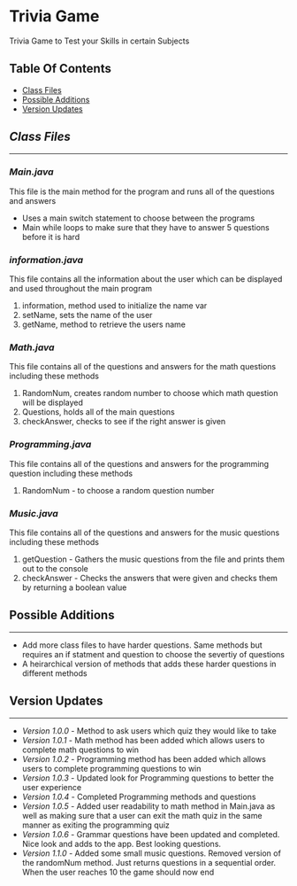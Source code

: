 # Trivia Game
Trivia Game to Test your Skills in certain Subjects

## __Table Of Contents__

* [Class Files](https://github.com/Markay12/triviaGame#class-files)
* [Possible Additions](https://github.com/Markay12/triviaGame#possible-additions)
* [Version Updates](https://github.com/Markay12/triviaGame#version-updates)


## *Class Files*
---
### *Main.java*
This file is the main method for the program and runs all of the questions and answers
* Uses a main switch statement to choose between the programs
* Main while loops to make sure that they have to answer 5 questions before it is hard


### *information.java*
This file contains all the information about the user which can be displayed and used throughout the main program
1. information, method used to initialize the name var
2. setName, sets the name of the user
3. getName, method to retrieve the users name

### *Math.java*
This file contains all of the questions and answers for the math questions including these methods
1. RandomNum, creates random number to choose which math question will be displayed
2. Questions, holds all of the main questions
3. checkAnswer, checks to see if the right answer is given

### *Programming.java*
This file contains all of the questions and answers for the programming question including these methods
1. RandomNum - to choose a random question number

### *Music.java*
This file contains all of the questions and answers for the music questions including these methods
1. getQuestion - Gathers the music questions from the file and prints them out to the console
2. checkAnswer - Checks the answers that were given and checks them by returning a boolean value


## __Possible Additions__
---
* Add more class files to have harder questions. Same methods but requires an if statment and question to choose the severtiy of questions
* A heirarchical version of methods that adds these harder questions in different methods

## __Version Updates__
---
* *Version 1.0.0* - Method to ask users which quiz they would like to take
* *Version 1.0.1* - Math method has been added which allows users to complete math questions to win
* *Version 1.0.2* - Programming method has been added which allows users to complete programming questions to win
* *Version 1.0.3* - Updated look for Programming questions to better the user experience
* *Version 1.0.4* - Completed Programming methods and questions
* *Version 1.0.5* - Added user readability to math method in Main.java as well as making sure that a user can exit the math quiz in the same manner as exiting the programming quiz
* *Version 1.0.6* - Grammar questions have been updated and completed. Nice look and adds to the app. Best looking questions.
* *Version 1.1.0* - Added some small music questions. Removed version of the randomNum method. Just returns questions in a sequential order. When the user reaches 10 the game should now end